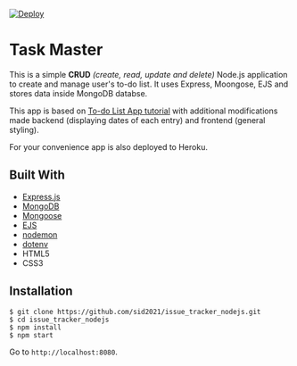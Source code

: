 [![Deploy](https://www.herokucdn.com/deploy/button.svg)](https://task-master-nodejs.herokuapp.com/)

# Task Master

This is a simple **CRUD** _(create, read, update and delete)_ Node.js application to create and manage user's to-do list. It uses Express, Moongose, EJS and stores data inside MongoDB databse.

This app is based on [To-do List App tutorial](https://medium.com/@diogo.fg.pinheiro/simple-to-do-list-app-with-node-js-and-mongodb-chapter-1-c645c7a27583) with additional modifications made backend (displaying dates of each entry) and frontend (general styling).

For your convenience app is also deployed to Heroku.

## Built With

- [Express.js](https://expressjs.com)
- [MongoDB](https://www.mongodb.com/)
- [Mongoose](https://mongoosejs.com/)
- [EJS](https://www.npmjs.com/package/ejs)
- [nodemon](https://www.npmjs.com/package/nodemon)
- [dotenv](https://www.npmjs.com/package/dotenv)
- HTML5
- CSS3

## Installation

```
$ git clone https://github.com/sid2021/issue_tracker_nodejs.git
$ cd issue_tracker_nodejs
$ npm install
$ npm start
```

Go to `http://localhost:8080`.
